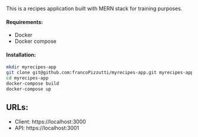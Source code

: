 This is a recipes application built with MERN stack for training purposes.

#### Requirements:
 - Docker
 - Docker compose

#### Installation:

```sh
mkdir myrecipes-app
git clone git@github.com:francoPizzutti/myrecipes-app.git myrecipes-app
cd myrecipes-app
docker-compose build
docker-compose up
```

## URLs:

- Client: https://localhost:3000
- API: https://localhost:3001